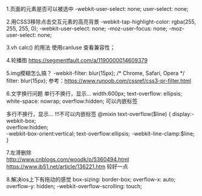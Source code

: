 1.页面的元素是否可以被选中 
-webkit-user-select: none;
user-select: none;

2.用CSS3移除点击交互元素的高亮背景
-webkit-tap-highlight-color: rgba(255, 255, 255, 0);
-webkit-user-select: none;
-moz-user-focus: none;
-moz-user-select: none;

3.vh calc() 的用法  使用canIuse 查看兼容性；

4.轮播图 https://segmentfault.com/a/1190000014609379

5.img模糊怎么搞？
-webkit-filter: blur(15px); /* Chrome, Safari, Opera */
filter: blur(15px);
参考：https://www.runoob.com/cssref/css3-pr-filter.html

6.文字换行问题
单行不换行，显示...
width:600px;
text-overflow: ellipsis;
white-space: nowrap;
overflow:hidden;
可以内嵌标签

多行不换行，显示...
!!!不可以内嵌标签
@mixin text-overflow($line) {
  display:-webkit-box;  
  overflow:hidden;  
  -webkit-box-orient:vertical; 
  text-overflow:ellipsis;
  -webkit-line-clamp:$line; 
}

7.左滑删除  
http://www.cnblogs.com/woodk/p/5360494.html
https://www.jb51.net/article/136221.htm   较好一点	

8.解决ios上下有拖动的感觉
box-sizing: border-box;
overflow-x: auto;
overflow-y: hidden;
-webkit-overflow-scrolling: touch; 